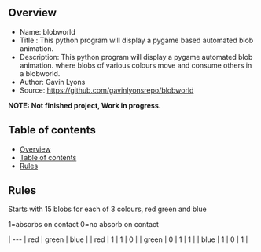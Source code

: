 Overview
--------------------------------------------
* Name: blobworld
* Title : This python program will display a pygame based automated blob animation.
* Description: This python program will display a pygame automated blob animation.
where blobs of various colours move and consume others in a blobworld.
* Author: Gavin Lyons
* Source: https://github.com/gavinlyonsrepo/blobworld

**NOTE: Not finished project, Work in progress.**

Table of contents
---------------------------

  * [Overview](#overview)
  * [Table of contents](#table-of-contents)
  * [Rules](#Rules)


Rules
--------------
Starts with 15 blobs for each of 3 colours, red green and blue

1=absorbs on contact 0=no absorb on contact

| --- | red | green | blue |
| red | 1 | 1 | 0 |
| green | 0 | 1 | 1 |
| blue | 1 | 0 | 1 |

